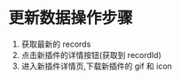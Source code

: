 <!--
 * @Version    : v1.00
 * @Author     : itchaox
 * @Date       : 2023-12-25 21:00
 * @LastAuthor : itchaox
 * @LastTime   : 2023-12-25 21:04
 * @desc       : 
-->
# 更新数据操作步骤

1. 获取最新的 records
2. 点击新插件的详情按钮(获取到 recordId)
3. 进入新插件详情页,下载新插件的 gif 和 icon